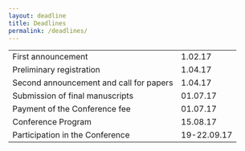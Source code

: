 ```yaml
---
layout: deadline
title: Deadlines
permalink: /deadlines/
---
```


|  |  |
| ------ | ----------- |
| First announcement   | 1.02.17 |
| Preliminary registration | 1.04.17|
| Second announcement and call for papers   |1.04.17 |
|Submission of final manuscripts|01.07.17|
|Payment of the Conference fee|01.07.17|
|Conference Program|15.08.17|
|Participation in the Conference|19-22.09.17|
